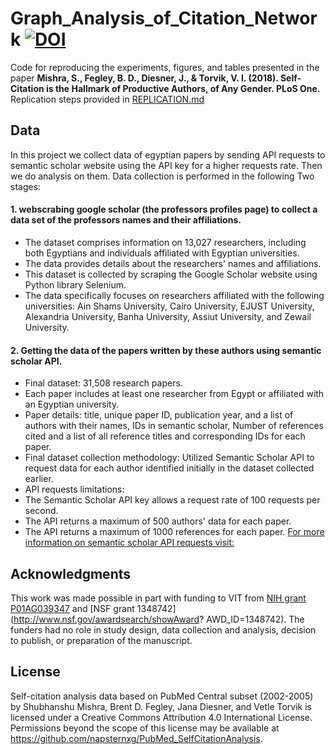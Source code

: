 # Graph_Analysis_of_Citation_Network [![DOI](https://zenodo.org/badge/114928249.svg)](https://zenodo.org/badge/latestdoi/114928249)  
Code for reproducing the experiments, figures, and tables presented in the paper 
**Mishra, S., Fegley, B. D., Diesner, J., & Torvik, V. I. (2018). Self-Citation is the Hallmark of Productive Authors, of Any Gender. PLoS One.**  Replication steps provided in [REPLICATION.md](REPLICATION.md)  

## Data  
In this project we collect data of egyptian papers by sending API requests to semantic scholar website using the API key for a higher requests rate. Then we do analysis on them. Data collection is performed in the following Two stages:

#### 1. webscrabing google scholar (the professors profiles page) to collect a data set of the professors names and their affiliations.
+ The dataset comprises information on 13,027 researchers, including both Egyptians and individuals affiliated with Egyptian universities.
+ The data provides details about the researchers' names and affiliations.
+ This dataset is collected by scraping the Google Scholar website using Python library Selenium.
+ The data specifically focuses on researchers affiliated with the following universities: Ain Shams University, Cairo University, EJUST University, Alexandria University, Banha University, Assiut University, and Zewail University.   

#### 2. Getting the data of the papers written by these authors using semantic scholar API.
+ Final dataset: 31,508 research papers.
+ Each paper includes at least one researcher from Egypt or affiliated with an Egyptian university.
+ Paper details: title, unique paper ID, publication year, and a list of authors with their names, IDs in semantic scholar, Number of references cited and a list of all reference titles and corresponding IDs for each paper.
+ Final dataset collection methodology: Utilized Semantic Scholar API to request data for each author identified initially in the dataset collected earlier.
+ API requests limitations:
 + The Semantic Scholar API key allows a request rate of 100 requests per second.
 + The API returns a maximum of 500 authors' data for each paper.
 + The API returns a maximum of 1000 references for each paper.
[For more information on semantic scholar API requests visit: ](https://api.semanticscholar.org/api-docs?utm_medium=email&_hsmi=230452164&_hsenc=p2ANqtz-_qqTwwj9_nmTTO1Rgps8SST_95rgUi3jjt4VxwQ6BOaFkEntuUMB8csVGToUyoMQSRQzZT6HYiybCLxIdnx3v4VVoIhA&utm_content=230452164&utm_source=hs_automation)

 

## Acknowledgments
This work was made possible in part with funding to VIT from [NIH grant P01AG039347](https://projectreporter.nih.gov/project_info_description.cfm?aid=8475017&icde=18058490) and [NSF grant 1348742](http://www.nsf.gov/awardsearch/showAward?
AWD_ID=1348742). The funders had no role in study design, data collection and analysis, decision to publish, or preparation of the manuscript.

## License  
Self-citation analysis data based on PubMed Central subset (2002-2005) by Shubhanshu Mishra, Brent D. Fegley, Jana Diesner, and Vetle Torvik is licensed under a Creative Commons Attribution 4.0 International License. Permissions beyond the scope of this license may be available at https://github.com/napsternxg/PubMed_SelfCitationAnalysis.
